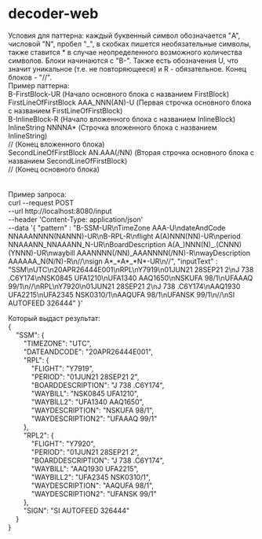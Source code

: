 # decoder-web
Условия для паттерна: каждый буквенный символ обозначается "A", числовой "N", пробел "\_", в скобках пишется необязательные символы, также ставится * в случае неопределенного возможного количества символов. Блоки начинаются с "B-". Также есть обозначения U, что значит уникальное (т.е. не повторяющееся) и R - обязательное. Конец блоков - "//".</br>
Пример паттерна:</br>
B-FirstBlock-UR   (Начало основного блока с названием FirstBlock)</br>
FirstLineOfFirstBlock AAA_NNN(AN)-U    (Первая строчка основного блока с названием FirstLineOfFirstBlock)</br>
B-InlineBlock-R    (Начало вложенного блока с названием InlineBlock)</br>
InlineString NNNNA*   (Строчка вложенного блока с названием InlineString)</br>
//  (Конец вложенного блока)</br>
SecondLineOfFirstBlock AN.AAA(/NN) (Вторая строчка основного блока с названием SecondLineOfFirstBlock)</br>
// (Конец основного блока)</br>
</br>
</br>
Пример запроса: </br>
curl --request POST \
  --url http://localhost:8080/input \
  --header 'Content-Type: application/json' \
  --data '{
	"pattern" : "B-SSM-UR\nTimeZone AAA-U\ndateAndCode NNAAANNNN(NANNN)-UR\nB-RPL-R\nflight A(A)NNN(NN)-UR\nperiod NNAAANN_NNAAANN_N-UR\nBoardDescription A(A\_)NNN(N)\_.(CNNN)(YNNN)-UR\nwaybill AAANNNN(/NN)\_AAANNNN(/NN)-R\nwayDescription AAAAAA_N(N/N)-R\n//\nsign A*\_\*A*\_\*N\*-UR\n//",
	"inputText" : "SSM\nUTC\n20APR26444E001\nRPL\nY7919\n01JUN21 28SEP21 2\nJ 738 .C6Y174\nNSK0845 UFA1210\nUFA1340 AAQ1650\nNSKUFA 98/1\nUFAAAQ 99/1\n//\nRPL\nY7920\n01JUN21 28SEP21 2\nJ 738 .C6Y174\nAAQ1930 UFA2215\nUFA2345 NSK0310/1\nAAQUFA 98/1\nUFANSK 99/1\n//\nSI AUTOFEED 326444"
}'

Который выдаст результат:</br>
{</br>
  &nbsp;&nbsp;&nbsp;&nbsp;"SSM": {</br>
    &nbsp;&nbsp;&nbsp;&nbsp;&nbsp;&nbsp;&nbsp;&nbsp;"TIMEZONE": "UTC",</br>
    &nbsp;&nbsp;&nbsp;&nbsp;&nbsp;&nbsp;&nbsp;&nbsp;"DATEANDCODE": "20APR26444E001",</br>
    &nbsp;&nbsp;&nbsp;&nbsp;&nbsp;&nbsp;&nbsp;&nbsp;"RPL": {</br>
      &nbsp;&nbsp;&nbsp;&nbsp;&nbsp;&nbsp;&nbsp;&nbsp;&nbsp;&nbsp;&nbsp;&nbsp;"FLIGHT": "Y7919",</br>
      &nbsp;&nbsp;&nbsp;&nbsp;&nbsp;&nbsp;&nbsp;&nbsp;&nbsp;&nbsp;&nbsp;&nbsp;"PERIOD": "01JUN21 28SEP21 2",</br>
      &nbsp;&nbsp;&nbsp;&nbsp;&nbsp;&nbsp;&nbsp;&nbsp;&nbsp;&nbsp;&nbsp;&nbsp;"BOARDDESCRIPTION": "J 738 .C6Y174",</br>
      &nbsp;&nbsp;&nbsp;&nbsp;&nbsp;&nbsp;&nbsp;&nbsp;&nbsp;&nbsp;&nbsp;&nbsp;"WAYBILL": "NSK0845 UFA1210",</br>
      &nbsp;&nbsp;&nbsp;&nbsp;&nbsp;&nbsp;&nbsp;&nbsp;&nbsp;&nbsp;&nbsp;&nbsp;"WAYBILL2": "UFA1340 AAQ1650",</br>
      &nbsp;&nbsp;&nbsp;&nbsp;&nbsp;&nbsp;&nbsp;&nbsp;&nbsp;&nbsp;&nbsp;&nbsp;"WAYDESCRIPTION": "NSKUFA 98/1",</br>
      &nbsp;&nbsp;&nbsp;&nbsp;&nbsp;&nbsp;&nbsp;&nbsp;&nbsp;&nbsp;&nbsp;&nbsp;"WAYDESCRIPTION2": "UFAAAQ 99/1"</br>
    &nbsp;&nbsp;&nbsp;&nbsp;&nbsp;&nbsp;&nbsp;&nbsp;},</br>
    &nbsp;&nbsp;&nbsp;&nbsp;&nbsp;&nbsp;&nbsp;&nbsp;"RPL2": {</br>
      &nbsp;&nbsp;&nbsp;&nbsp;&nbsp;&nbsp;&nbsp;&nbsp;&nbsp;&nbsp;&nbsp;&nbsp;"FLIGHT": "Y7920",</br>
      &nbsp;&nbsp;&nbsp;&nbsp;&nbsp;&nbsp;&nbsp;&nbsp;&nbsp;&nbsp;&nbsp;&nbsp;"PERIOD": "01JUN21 28SEP21 2",</br>
      &nbsp;&nbsp;&nbsp;&nbsp;&nbsp;&nbsp;&nbsp;&nbsp;&nbsp;&nbsp;&nbsp;&nbsp;"BOARDDESCRIPTION": "J 738 .C6Y174",</br>
      &nbsp;&nbsp;&nbsp;&nbsp;&nbsp;&nbsp;&nbsp;&nbsp;&nbsp;&nbsp;&nbsp;&nbsp;"WAYBILL": "AAQ1930 UFA2215",</br>
      &nbsp;&nbsp;&nbsp;&nbsp;&nbsp;&nbsp;&nbsp;&nbsp;&nbsp;&nbsp;&nbsp;&nbsp;"WAYBILL2": "UFA2345 NSK0310/1",</br>
      &nbsp;&nbsp;&nbsp;&nbsp;&nbsp;&nbsp;&nbsp;&nbsp;&nbsp;&nbsp;&nbsp;&nbsp;"WAYDESCRIPTION": "AAQUFA 98/1",</br>
      &nbsp;&nbsp;&nbsp;&nbsp;&nbsp;&nbsp;&nbsp;&nbsp;&nbsp;&nbsp;&nbsp;&nbsp;"WAYDESCRIPTION2": "UFANSK 99/1"</br>
    &nbsp;&nbsp;&nbsp;&nbsp;&nbsp;&nbsp;&nbsp;&nbsp;},</br>
    &nbsp;&nbsp;&nbsp;&nbsp;&nbsp;&nbsp;&nbsp;&nbsp;"SIGN": "SI AUTOFEED 326444"</br>
  &nbsp;&nbsp;&nbsp;&nbsp;}</br>
}</br>
